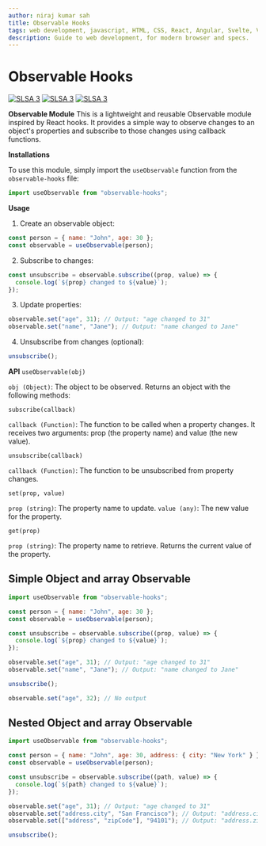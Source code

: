 ```yaml
---
author: niraj kumar sah
title: Observable Hooks
tags: web development, javascript, HTML, CSS, React, Angular, Svelte, Vue.js, NextJS npm package.
description: Guide to web development, for modern browser and specs.
---
```




# Observable Hooks

[![SLSA 3](https://img.shields.io/badge/Observable-hooks-blue)](https://slsa.dev)
[![SLSA 3](https://img.shields.io/badge/node-v20-red)](https://slsa.dev)
[![SLSA 3](https://img.shields.io/badge/npm-10.2.4-green)](https://slsa.dev)

**Observable Module**
This is a lightweight and reusable Observable module inspired by React hooks. It provides a simple way to observe changes to an object's properties and subscribe to those changes using callback functions.

**Installations**

To use this module, simply import the `useObservable` function from the `observable-hooks` file:

```javascript
import useObservable from "observable-hooks";
```

**Usage**

1. Create an observable object:

```javascript
const person = { name: "John", age: 30 };
const observable = useObservable(person);
```

2. Subscribe to changes:

```javascript
const unsubscribe = observable.subscribe((prop, value) => {
  console.log(`${prop} changed to ${value}`);
});
```

3. Update properties:

```javascript
observable.set("age", 31); // Output: "age changed to 31"
observable.set("name", "Jane"); // Output: "name changed to Jane"
```

4. Unsubscribe from changes (optional):

```javascript
unsubscribe();
```

**API**
`useObservable(obj)`

`obj (Object)`: The object to be observed.
Returns an object with the following methods:

`subscribe(callback)`

`callback (Function)`: The function to be called when a property changes. It receives two arguments: prop (the property name) and value (the new value).

`unsubscribe(callback)`

`callback (Function)`: The function to be unsubscribed from property changes.

`set(prop, value)`

`prop (string)`: The property name to update.
`value (any)`: The new value for the property.

`get(prop)`

`prop (string)`: The property name to retrieve.
Returns the current value of the property.

## Simple Object and array Observable


```javascript
import useObservable from "observable-hooks";

const person = { name: "John", age: 30 };
const observable = useObservable(person);

const unsubscribe = observable.subscribe((prop, value) => {
  console.log(`${prop} changed to ${value}`);
});

observable.set("age", 31); // Output: "age changed to 31"
observable.set("name", "Jane"); // Output: "name changed to Jane"

unsubscribe();

observable.set("age", 32); // No output
```

## Nested Object and array Observable

```javascript
import useObservable from "observable-hooks";

const person = { name: "John", age: 30, address: { city: "New York" } };
const observable = useObservable(person);

const unsubscribe = observable.subscribe((path, value) => {
  console.log(`${path} changed to ${value}`);
});

observable.set("age", 31); // Output: "age changed to 31"
observable.set("address.city", "San Francisco"); // Output: "address.city changed to San Francisco"
observable.set(["address", "zipCode"], "94101"); // Output: "address.zipCode changed to 94101"

unsubscribe();
```